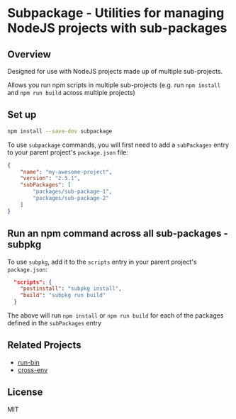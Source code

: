 # Subpackage - Utilities for managing NodeJS projects with sub-packages

## Overview

Designed for use with NodeJS projects made up of multiple sub-projects.

Allows you run npm scripts in multiple sub-projects (e.g. run `npm install`
and `npm run build` across multiple projects)

## Set up

```bash
npm install --save-dev subpackage
```

To use `subpackage` commands, you will first need to add a `subPackages` entry
to your parent project's `package.json` file:

```json
{
    "name": "my-awesome-project",
    "version": "2.5.1",
    "subPackages": [
        "packages/sub-package-1",
        "packages/sub-package-2"
    ]
}
```

## Run an npm command across all sub-packages - subpkg

To use `subpkg`, add it to the `scripts` entry in your parent project's
`package.json`:

```json
  "scripts": {
    "postinstall": "subpkg install",
    "build": "subpkg run build"
  }
```

The above will run `npm install` or `npm run build` for each of the packages defined in the
`subPackages` entry

## Related Projects

 * [run-bin](https://github.com/dupski/run-bin)
 * [cross-env](https://github.com/kentcdodds/cross-env)

## License

MIT